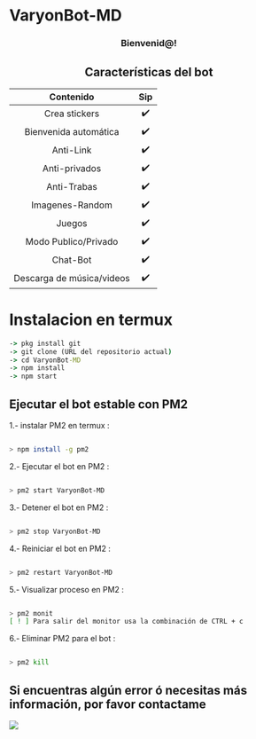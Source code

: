 # VaryonBot-MD
<div align="center"><h3> Bienvenid@! </h3>
  
## Características del bot 
|  Contenido  |                                           Sip |
| :---------------------------------------------: | :-----------: |
| Crea stickers|✔️|
| Bienvenida automática|✔️|
| Anti-Link|✔️|
| Anti-privados|✔️|
| Anti-Trabas|✔️|
| Imagenes-Random|✔️|
| Juegos|✔️|
| Modo Publico/Privado|✔️|
| Chat-Bot|✔️|
| Descarga de música/videos|✔️|

</div>

# Instalacion en termux
```cmd
-> pkg install git
-> git clone (URL del repositorio actual)
-> cd VaryonBot-MD
-> npm install
-> npm start
```
## Ejecutar el bot estable con PM2

1.- instalar PM2 en termux :
```bash

> npm install -g pm2
```  

2.- Ejecutar el bot en PM2 :
```bash 

> pm2 start VaryonBot-MD
```
3.- Detener el bot en PM2 :
```bash 

> pm2 stop VaryonBot-MD
```
4.- Reiniciar el bot en PM2 :
```bash 

> pm2 restart VaryonBot-MD
```
5.- Visualizar proceso en PM2 :
```bash 

> pm2 monit
[ ! ] Para salir del monitor usa la combinación de CTRL + c
```

6.- Eliminar PM2 para el bot :
```bash

> pm2 kill
```

## Si encuentras algún error ó necesitas más información, por favor contactame
<a href="https://wa.me/573245088667?text=Wenas...+me+ayudas+con+el+bot+multidevice+:)"><img src="https://img.shields.io/badge/WhatsApp-25D366?style=for-the-badge&logo=whatsapp&logoColor=white" />

</div>
